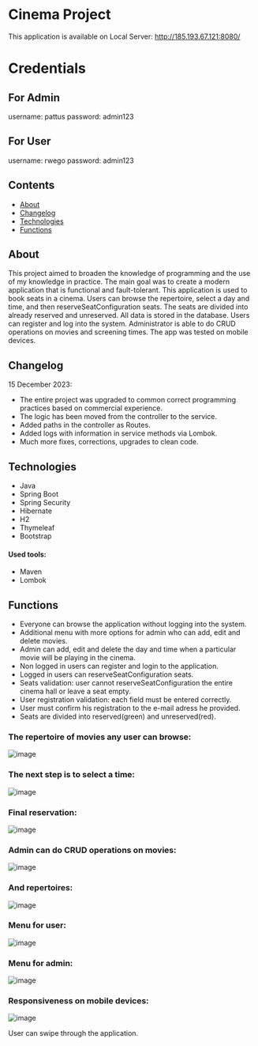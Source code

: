 # Cinema Project

This application is available on Local Server:
http://185.193.67.121:8080/

# Credentials
##  For Admin
username: pattus
password: admin123

## For User
username: rwego
password: admin123
</br>

## Contents
* [About](#about)
* [Changelog](#changelog)
* [Technologies](#technologies)
* [Functions](#functions)

## About
This project aimed to broaden the knowledge of programming and the use of my knowledge in practice. The main goal was to create a modern application that is functional and
fault-tolerant. This application is used to book seats in a cinema. Users can browse the repertoire, select a day and time, and then reserveSeatConfiguration seats. The seats are divided into
already reserved and unreserved. All data is stored in the database. Users can register and log into the system. Administrator is able to do CRUD operations on movies and
screening times. The app was tested on mobile devices.

## Changelog
15 December 2023:
- The entire project was upgraded to common correct programming practices based on commercial experience.
- The logic has been moved from the controller to the service.
- Added paths in the controller as Routes.
- Added logs with information in service methods via Lombok.
- Much more fixes, corrections, upgrades to clean code.

## Technologies
* Java
* Spring Boot
* Spring Security
* Hibernate
* H2
* Thymeleaf
* Bootstrap
#### Used tools:
* Maven
* Lombok


## Functions
- Everyone can browse the application without logging into the system.
- Additional menu with more options for admin who can add, edit and delete movies.
- Admin can add, edit and delete the day and time when a particular movie will be playing in the cinema.
- Non logged in users can register and login to the application.
- Logged in users can reserveSeatConfiguration seats.
- Seats validation: user cannot reserveSeatConfiguration the entire cinema hall or leave a seat empty.
- User registration validation: each field must be entered correctly.
- User must confirm his registration to the e-mail adress he provided.
- Seats are divided into reserved(green) and unreserved(red).

 
### The repertoire of movies any user can browse:

![image](https://github.com/pattusdev/Cinema-booking-system23738/assets/34842845/85af0a72-6be5-470c-83c5-789c916266a4)

 
### The next step is to select a time:

![image](https://github.com/pattusdev/Cinema-booking-system23738/assets/34842845/4fca58ef-5501-489c-9b17-fa7841c760bc)

 
 
### Final reservation:

![image](https://github.com/pattusdev/Cinema-booking-system23738/assets/34842845/248bb9f4-1ff1-409c-bb1a-3c545cbe7c1b)



### Admin can do CRUD operations on movies:

![image](https://github.com/pattusdev/Cinema-booking-system23738/assets/34842845/1af46096-bfa3-48b0-a173-5cbf3b542def)


### And repertoires:

![image](https://github.com/pattusdev/Cinema-booking-system23738/assets/34842845/e9f4ba31-08f4-40bb-89c3-141bbd18d885)



### Menu for user:

![image](https://github.com/pattusdev/Cinema-booking-system23738/assets/34842845/28bf63e5-161e-463d-88c5-a91c991226b4)


### Menu for admin:

![image](https://github.com/pattusdev/Cinema-booking-system23738/assets/34842845/d037d403-52a9-4fbf-a90a-ecf6e822f459)


### Responsiveness on mobile devices:

![image](https://github.com/pattusdev/Cinema-booking-system23738/assets/34842845/b7f86e16-eca0-41be-be9a-8c41a6344468)


User can swipe through the application.
